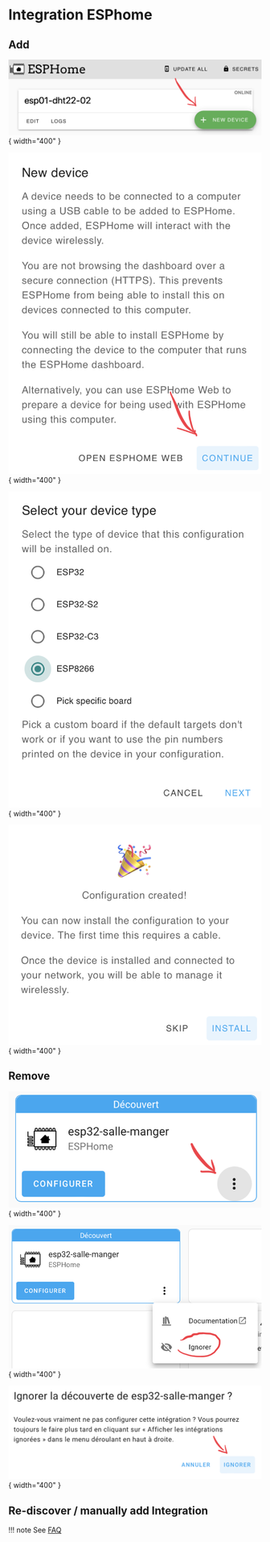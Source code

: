 # Integration ESPhome

## Add

![Image title](Images/2022-10-16_15-46-51-avyla.png){ width="400" }

![Image title](Images/2022-10-16_15-47-32-cw0c2.png){ width="400" }

![Image title](Images/2022-10-16_15-48-49-xu19v.png){ width="400" }

![Image title](Images/2022-10-16_15-48-59-zcllj.png){ width="400" }

## Remove

![Image title](Images/2022-10-09_10-37-27-cxinb.png){ width="400" }

![Image title](Images/2022-10-09_10-37-50-vrpgj.png){ width="400" }

![Image title](Images/2022-10-09_10-38-01-s5rqk.png){ width="400" }


## Re-discover / manually add Integration

!!! note
    See [FAQ](../FAQ)
